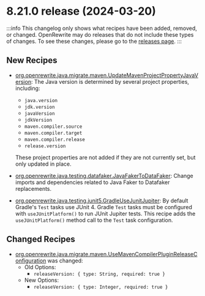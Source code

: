 # 8.21.0 release (2024-03-20)

:::info
This changelog only shows what recipes have been added, removed, or changed. OpenRewrite may do releases that do not include these types of changes. To see these changes, please go to the [releases page](https://github.com/openrewrite/rewrite/releases).
:::

## New Recipes

* [org.openrewrite.java.migrate.maven.UpdateMavenProjectPropertyJavaVersion](../recipes/java/migrate/maven/updatemavenprojectpropertyjavaversion): The Java version is determined by several project properties, including:

  * `java.version`
  * `jdk.version`
  * `javaVersion`
  * `jdkVersion`
  * `maven.compiler.source`
  * `maven.compiler.target`
  * `maven.compiler.release`
  * `release.version`

   These project properties are not added if they are not currently set, but only updated in place. 
* [org.openrewrite.java.testing.datafaker.JavaFakerToDataFaker](../recipes/java/testing/datafaker/javafakertodatafaker): Change imports and dependencies related to Java Faker to Datafaker replacements. 
* [org.openrewrite.java.testing.junit5.GradleUseJunitJupiter](../recipes/java/testing/junit5/gradleusejunitjupiter): By default Gradle's `Test` tasks use JUnit 4. Gradle `Test` tasks must be configured with `useJUnitPlatform()` to run JUnit Jupiter tests. This recipe adds the `useJUnitPlatform()` method call to the `Test` task configuration. 

## Changed Recipes

* [org.openrewrite.java.migrate.maven.UseMavenCompilerPluginReleaseConfiguration](../recipes/java/migrate/maven/usemavencompilerpluginreleaseconfiguration) was changed:
  * Old Options:
    * `releaseVersion: { type: String, required: true }`
  * New Options:
    * `releaseVersion: { type: Integer, required: true }`